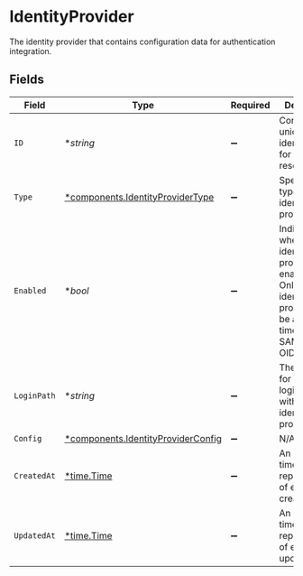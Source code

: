 # IdentityProvider

The identity provider that contains configuration data for authentication integration.


## Fields

| Field                                                                                                                           | Type                                                                                                                            | Required                                                                                                                        | Description                                                                                                                     | Example                                                                                                                         |
| ------------------------------------------------------------------------------------------------------------------------------- | ------------------------------------------------------------------------------------------------------------------------------- | ------------------------------------------------------------------------------------------------------------------------------- | ------------------------------------------------------------------------------------------------------------------------------- | ------------------------------------------------------------------------------------------------------------------------------- |
| `ID`                                                                                                                            | **string*                                                                                                                       | :heavy_minus_sign:                                                                                                              | Contains a unique identifier used for this resource.                                                                            | 5f9fd312-a987-4628-b4c5-bb4f4fddd5f7                                                                                            |
| `Type`                                                                                                                          | [*components.IdentityProviderType](../../models/components/identityprovidertype.md)                                             | :heavy_minus_sign:                                                                                                              | Specifies the type of identity provider.                                                                                        | oidc                                                                                                                            |
| `Enabled`                                                                                                                       | **bool*                                                                                                                         | :heavy_minus_sign:                                                                                                              | Indicates whether the identity provider is enabled. <br/>Only one identity provider can be active at a time, such as SAML or OIDC.<br/> | true                                                                                                                            |
| `LoginPath`                                                                                                                     | **string*                                                                                                                       | :heavy_minus_sign:                                                                                                              | The path used for initiating login requests with the identity provider.                                                         | myapp                                                                                                                           |
| `Config`                                                                                                                        | [*components.IdentityProviderConfig](../../models/components/identityproviderconfig.md)                                         | :heavy_minus_sign:                                                                                                              | N/A                                                                                                                             |                                                                                                                                 |
| `CreatedAt`                                                                                                                     | [*time.Time](https://pkg.go.dev/time#Time)                                                                                      | :heavy_minus_sign:                                                                                                              | An ISO-8601 timestamp representation of entity creation date.                                                                   | 2022-11-04T20:10:06.927Z                                                                                                        |
| `UpdatedAt`                                                                                                                     | [*time.Time](https://pkg.go.dev/time#Time)                                                                                      | :heavy_minus_sign:                                                                                                              | An ISO-8601 timestamp representation of entity update date.                                                                     | 2022-11-04T20:10:06.927Z                                                                                                        |